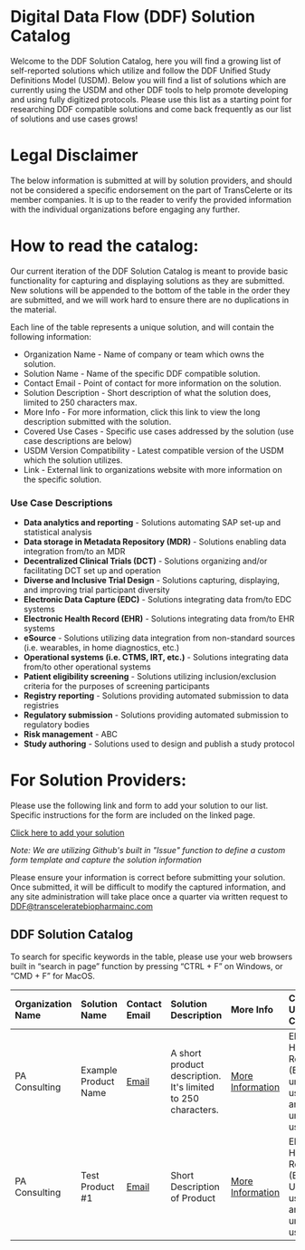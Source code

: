 # Digital Data Flow (DDF) Solution Catalog
Welcome to the DDF Solution Catalog, here you will find a growing list of self-reported solutions which utilize and follow the DDF Unified Study Definitions Model (USDM). Below you will find a list of solutions which are currently using the USDM and other DDF tools to help promote developing and using fully digitized protocols. Please use this list as a starting point for researching DDF compatible solutions and come back frequently as our list of solutions and use cases grows!

# Legal Disclaimer
The below information is submitted at will by solution providers, and should not be considered a specific endorsement on the part of TransCelerte or its member companies. It is up to the reader to verify the provided information with the individual organizations before engaging any further.

# How to read the catalog:
Our current iteration of the DDF Solution Catalog is meant to provide basic functionality for capturing and displaying solutions as they are submitted. New solutions will be appended to the bottom of the table in the order they are submitted, and we will work hard to ensure there are no duplications in the material.

Each line of the table represents a unique solution, and will contain the following information:

* Organization Name - Name of company or team which owns the solution.
* Solution Name - Name of the specific DDF compatible solution.
* Contact Email - Point of contact for more information on the solution.
* Solution Description - Short description of what the solution does, limited to 250 characters max.
* More Info - For more information, click this link to view the long description submitted with the solution.
* Covered Use Cases - Specific use cases addressed by the solution (use case descriptions are below)
* USDM Version Compatibility - Latest compatible version of the USDM which the solution utilizes.
* Link - External link to organizations website with more information on the specific solution.

### Use Case Descriptions
* **Data analytics and reporting** - Solutions automating SAP set-up and statistical analysis
* **Data storage in Metadata Repository (MDR)** - Solutions enabling data integration from/to an MDR
* **Decentralized Clinical Trials (DCT)** - Solutions organizing and/or facilitating DCT set up and operation
* **Diverse and Inclusive Trial Design** - Solutions capturing, displaying, and improving trial participant diversity
* **Electronic Data Capture (EDC)** - Solutions integrating data from/to EDC systems
* **Electronic Health Record (EHR)** - Solutions integrating data from/to EHR systems
* **eSource** - Solutions utilizing data integration from non-standard sources (i.e. wearables, in home diagnostics, etc.)
* **Operational systems (i.e. CTMS, IRT, etc.)** - Solutions integrating data from/to other operational systems
* **Patient eligibility screening** - Solutions utilizing inclusion/exclusion criteria for the purposes of screening participants
* **Registry reporting** - Solutions providing automated submission to data registries
* **Regulatory submission** - Solutions providing automated submission to regulatory bodies
* **Risk management** - ABC
* **Study authoring** - Solutions used to design and publish a study protocol

# For Solution Providers:
Please use the following link and form to add your solution to our list. Specific instructions for the form are included on the linked page.

[Click here to add your solution](https://github.com/transcelerate/ddf-catalog/issues/new?assignees=&labels=&projects=&template=new-catalog-entry.yml&title=%5BDDF+Catalog+Entry%5D+%3A+Please+Copy+Solution+Name+Here)

_Note: We are utilizing Github's built in "Issue" function to define a custom form template and capture the solution information_

Please ensure your information is correct before submitting your solution. Once submitted, it will be difficult to modify the captured information, and any site administration will take place once a quarter via written request to [DDF@transceleratebiopharmainc.com](mailto:DDF@transceleratebiopharmainc.com)

## DDF Solution Catalog

To search for specific keywords in the table, please use your web browsers built in “search in page” function by pressing “CTRL + F” on Windows, or “CMD + F” for MacOS.

| Organization Name | Solution Name | Contact Email | Solution Description | More Info | Covered Use Cases | USDM Version Compatibility | Website |
| :--- | :--- | :--- | :--- | :--- | :--- | :--- | :--- |
| PA Consulting | Example Product Name | [Email](mailto:colin-bradshaw@paconsulting.com) | A short product description. It's limited to 250 characters. | [More Information](https://github.com/colin-bradshaw-pac/ddf-home-testing/issues/76) | Electronic Health Record (EHR), An unlisted use case, another unlisted use case | 3.0 | [LINK](www.example.website.com) |
| PA Consulting | Test Product #1 | [Email](mailto:Colin.Bradshaw@paconsulting.com) | Short Description of Product | [More Information](https://github.com/transcelerate/ddf-catalog/issues/1) | Electronic Health Record (EHR), Un-listed use case, another un-listed use case | 2.6 | [LINK](www.google.com) |
